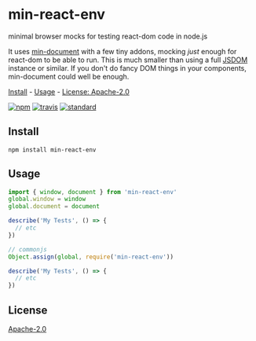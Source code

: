 # min-react-env

minimal browser mocks for testing react-dom code in node.js

It uses [min-document](https://github.com/raynos/min-document) with a few tiny addons, mocking _just_ enough for react-dom to be able to run. This is much smaller than using a full [JSDOM](https://github.com/jsdom/jsdom) instance or similar. If you don't do fancy DOM things in your components, min-document could well be enough.

[Install](#install) - [Usage](#usage) - [License: Apache-2.0](#license)

[![npm][npm-image]][npm-url]
[![travis][travis-image]][travis-url]
[![standard][standard-image]][standard-url]

[npm-image]: https://img.shields.io/npm/v/min-react-env.svg?style=flat-square
[npm-url]: https://www.npmjs.com/package/min-react-env
[travis-image]: https://img.shields.io/travis/com/goto-bus-stop/min-react-env.svg?style=flat-square
[travis-url]: https://travis-ci.com/goto-bus-stop/min-react-env
[standard-image]: https://img.shields.io/badge/code%20style-standard-brightgreen.svg?style=flat-square
[standard-url]: http://npm.im/standard

## Install

```
npm install min-react-env
```

## Usage

```js
import { window, document } from 'min-react-env'
global.window = window
global.document = document

describe('My Tests', () => {
  // etc
})
```

```js
// commonjs
Object.assign(global, require('min-react-env'))

describe('My Tests', () => {
  // etc
})
```

## License

[Apache-2.0](LICENSE.md)
